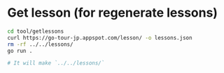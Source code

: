 # Get lesson (**for regenerate lessons**)

```sh
cd tool/getlessons
curl https://go-tour-jp.appspot.com/lesson/ -o lessons.json
rm -rf ../../lessons/
go run .

# It will make `../../lessons/`
```
